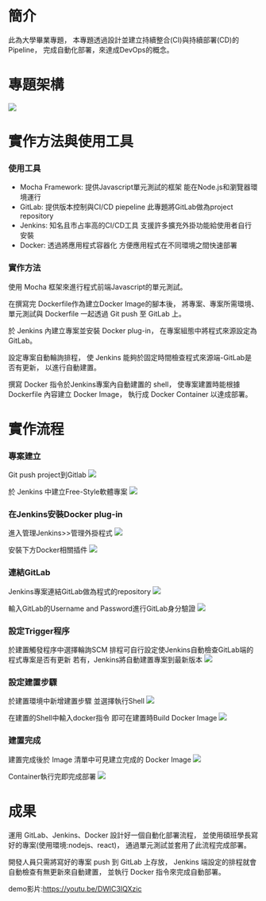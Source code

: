 # 簡介
此為大學畢業專題，
本專題透過設計並建立持續整合(CI)與持續部署(CD)的Pipeline，
完成自動化部署，來達成DevOps的概念。
# 專題架構
![](https://hackmd.io/_uploads/rknCfml-T.png)

# 實作方法與使用工具
### 使用工具

* Mocha Framework: 
提供Javascript單元測試的框架
能在Node.js和瀏覽器環境運行
* GitLab:
提供版本控制與CI/CD piepeline
此專題將GitLab做為project repository
* Jenkins: 
知名且市占率高的CI/CD工具
支援許多擴充外掛功能給使用者自行安裝
* Docker: 
透過將應用程式容器化
方便應用程式在不同環境之間快速部署

### 實作方法
使用 Mocha 框架來進行程式前端Javascript的單元測試。

在撰寫完 Dockerfile作為建立Docker Image的腳本後，
將專案、專案所需環境、單元測試與 Dockerfile 
一起透過 Git push 至 GitLab 上。

於 Jenkins 內建立專案並安裝 Docker plug-in，
在專案組態中將程式來源設定為GitLab。

設定專案自動輪詢排程，
使 Jenkins 能夠於固定時間檢查程式來源端-GitLab是否有更新，
以進行自動建置。

撰寫 Docker 指令於Jenkins專案內自動建置的 shell，
使專案建置時能根據 Dockerfile 內容建立 Docker Image，
執行成 Docker Container 以達成部署。

# 實作流程
### 專案建立
Git push project到Gitlab
![](https://hackmd.io/_uploads/HJyz4NxWT.png)

於 Jenkins 中建立Free-Style軟體專案
![](https://hackmd.io/_uploads/rySY7Vl-6.png)

### 在Jenkins安裝Docker plug-in
進入管理Jenkins>>管理外掛程式
![](https://hackmd.io/_uploads/r1oY_ElWa.png)

安裝下方Docker相關插件
![](https://hackmd.io/_uploads/SJbrtNxWT.png)

### 連結GitLab
Jenkins專案連結GitLab做為程式的repository
![](https://hackmd.io/_uploads/rJa9KVgWT.png)

輸入GitLab的Username and Password進行GitLab身分驗證
![](https://hackmd.io/_uploads/r1wl54xZT.png)


### 設定Trigger程序
於建置觸發程序中選擇輪詢SCM
排程可自行設定使Jenkins自動檢查GitLab端的程式專案是否有更新
若有，Jenkins將自動建置專案到最新版本
![](https://hackmd.io/_uploads/ryPLqEg-a.png)

### 設定建置步驟
於建置環境中新增建置步驟
並選擇執行Shell
![](https://hackmd.io/_uploads/r1Ph94l-T.png)

在建置的Shell中輸入docker指令
即可在建置時Build Docker Image
![](https://hackmd.io/_uploads/ByaNs4lbp.png)

### 建置完成
建置完成後於 Image 清單中可見建立完成的 Docker Image
![](https://hackmd.io/_uploads/H1G2iElWT.png)

Container執行完即完成部署
![](https://hackmd.io/_uploads/Bycr34lW6.png)


# 成果
運用 GitLab、Jenkins、Docker 設計好一個自動化部署流程，
並使用碩班學長寫好的專案(使用環境:nodejs、react)，
通過單元測試並套用了此流程完成部署。

開發人員只需將寫好的專案 push 到 GitLab 上存放，
Jenkins 端設定的排程就會自動檢查有無更新來自動建置，
並執行 Docker 指令來完成自動部署。

demo影片:https://youtu.be/DWlC3IQXzic